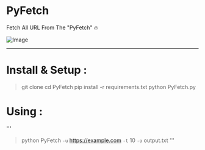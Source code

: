 # PyFetch
Fetch All URL From The "PyFetch" :fire:

![Image](https://i.imgur.com/TnbiVPY.png)

*** 

# Install & Setup :

> git clone 
> cd PyFetch
> pip install -r requirements.txt
> python PyFetch.py

# Using : 
'''
> python PyFetch `-u` https://example.com `-t` 10 `-o` output.txt
'''
